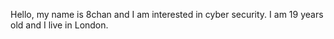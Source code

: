 Hello, my name is 8chan and I am interested in cyber security. I am 19 years old and I live in London.
